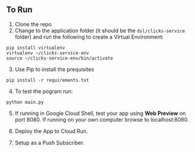 ## To Run
1. Clone the repo
2. Change to the application folder (it should be the `dsl/clicks-service` folder) and run the following to create a Virtual Environment:

```
pip install virtualenv
virtualenv ~/clicks-service-env
source ~/clicks-service-env/bin/activate
```

3. Use Pip to install the prequisites

```
pip install -r requirements.txt
```

4. To test the pogram run:

```
python main.py
```

5. If running in Google Cloud Shell, test your app using __Web Preview__ on port 8080. If running on your own computer browse to localhost:8080. 

6. Deploy the App to Cloud Run. 

7. Setup as a Push Subscriber.
